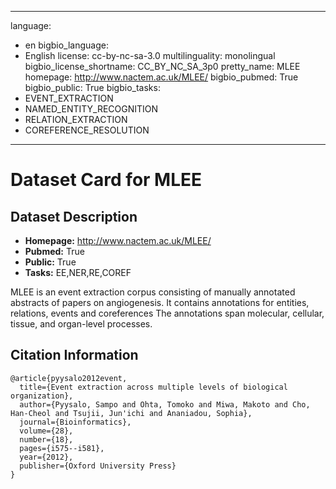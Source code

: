 
---
language: 
- en
bigbio_language: 
- English
license: cc-by-nc-sa-3.0
multilinguality: monolingual
bigbio_license_shortname: CC_BY_NC_SA_3p0
pretty_name: MLEE
homepage: http://www.nactem.ac.uk/MLEE/
bigbio_pubmed: True
bigbio_public: True
bigbio_tasks: 
- EVENT_EXTRACTION
- NAMED_ENTITY_RECOGNITION
- RELATION_EXTRACTION
- COREFERENCE_RESOLUTION
---


# Dataset Card for MLEE

## Dataset Description

- **Homepage:** http://www.nactem.ac.uk/MLEE/
- **Pubmed:** True
- **Public:** True
- **Tasks:** EE,NER,RE,COREF


MLEE is an event extraction corpus consisting of manually annotated abstracts of papers
on angiogenesis. It contains annotations for entities, relations, events and coreferences
The annotations span molecular, cellular, tissue, and organ-level processes.



## Citation Information

```
@article{pyysalo2012event,
  title={Event extraction across multiple levels of biological organization},
  author={Pyysalo, Sampo and Ohta, Tomoko and Miwa, Makoto and Cho, Han-Cheol and Tsujii, Jun'ichi and Ananiadou, Sophia},
  journal={Bioinformatics},
  volume={28},
  number={18},
  pages={i575--i581},
  year={2012},
  publisher={Oxford University Press}
}

```
